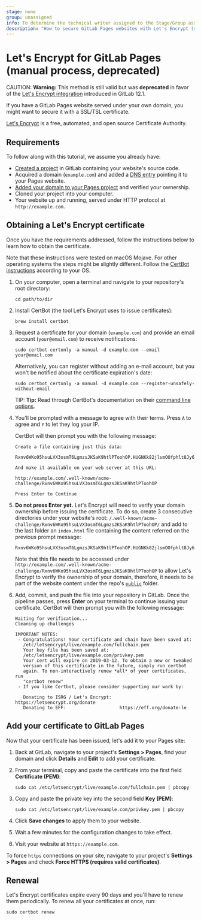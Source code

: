 ```yaml
---
stage: none
group: unassigned
info: To determine the technical writer assigned to the Stage/Group associated with this page, see https://about.gitlab.com/handbook/engineering/ux/technical-writing/#designated-technical-writers
description: "How to secure GitLab Pages websites with Let's Encrypt (manual process, deprecated)."
---
```


# Let's Encrypt for GitLab Pages (manual process, deprecated)

CAUTION: **Warning:**
This method is still valid but was **deprecated** in favor of the
[Let's Encrypt integration](custom_domains_ssl_tls_certification/lets_encrypt_integration.md)
introduced in GitLab 12.1.

If you have a GitLab Pages website served under your own domain,
you might want to secure it with a SSL/TSL certificate.

[Let's Encrypt](https://letsencrypt.org) is a free, automated, and
open source Certificate Authority.

## Requirements

To follow along with this tutorial, we assume you already have:

- [Created a project](index.md#getting-started) in GitLab
  containing your website's source code.
- Acquired a domain (`example.com`) and added a [DNS entry](custom_domains_ssl_tls_certification/index.md#set-up-pages-with-a-custom-domain)
  pointing it to your Pages website.
- [Added your domain to your Pages project](custom_domains_ssl_tls_certification/index.md#steps)
  and verified your ownership.
- Cloned your project into your computer.
- Your website up and running, served under HTTP protocol at `http://example.com`.

## Obtaining a Let's Encrypt certificate

Once you have the requirements addressed, follow the instructions
below to learn how to obtain the certificate.

Note that these instructions were tested on macOS Mojave. For other operating systems the steps
might be slightly different. Follow the
[CertBot instructions](https://certbot.eff.org/) according to your OS.

1. On your computer, open a terminal and navigate to your repository's
   root directory:

   ```shell
   cd path/to/dir
   ```

1. Install CertBot (the tool Let's Encrypt uses to issue certificates):

   ```shell
   brew install certbot
   ```

1. Request a certificate for your domain (`example.com`) and
   provide an email account (`your@email.com`) to receive notifications:

   ```shell
   sudo certbot certonly -a manual -d example.com --email your@email.com
   ```

   Alternatively, you can register without adding an e-mail account,
   but you won't be notified about the certificate expiration's date:

   ```shell
   sudo certbot certonly -a manual -d example.com --register-unsafely-without-email
   ```

   TIP: **Tip:**
   Read through CertBot's documentation on their
   [command line options](https://certbot.eff.org/docs/using.html#certbot-command-line-options).

1. You'll be prompted with a message to agree with their terms.
   Press `A` to agree and `Y` to let they log your IP.

   CertBot will then prompt you with the following message:

   ```shell
   Create a file containing just this data:

   Rxnv6WKo95hsuLVX3osmT6LgmzsJKSaK9htlPToohOP.HUGNKk82jlsmOOfphlt8Jy69iuglsn095nxOMH9j3Yb

   And make it available on your web server at this URL:

   http://example.com/.well-known/acme-challenge/Rxnv6WKo95hsuLVX3osmT6LgmzsJKSaK9htlPToohOP

   Press Enter to Continue
   ```

1. **Do not press Enter yet.** Let's Encrypt will need to verify your
   domain ownership before issuing the certificate. To do so, create 3
   consecutive directories under your website's root:
   `/.well-known/acme-challenge/Rxnv6WKo95hsuLVX3osmT6LgmzsJKSaK9htlPToohOP/`
   and add to the last folder an `index.html` file containing the content
   referred on the previous prompt message:

   ```shell
   Rxnv6WKo95hsuLVX3osmT6LgmzsJKSaK9htlPToohOP.HUGNKk82jlsmOOfphlt8Jy69iuglsn095nxOMH9j3Yb
   ```

   Note that this file needs to be accessed under
   `http://example.com/.well-known/acme-challenge/Rxnv6WKo95hsuLVX3osmT6LgmzsJKSaK9htlPToohOP`
   to allow Let's Encrypt to verify the ownership of your domain,
   therefore, it needs to be part of the website content under the
   repo's [`public`](index.md#how-it-works) folder.

1. Add, commit, and push the file into your repository in GitLab. Once the pipeline
   passes, press **Enter** on your terminal to continue issuing your
   certificate. CertBot will then prompt you with the following message:

   ```shell
   Waiting for verification...
   Cleaning up challenges

   IMPORTANT NOTES:
    - Congratulations! Your certificate and chain have been saved at:
      /etc/letsencrypt/live/example.com/fullchain.pem
      Your key file has been saved at:
      /etc/letsencrypt/live/example.com/privkey.pem
      Your cert will expire on 2019-03-12. To obtain a new or tweaked
      version of this certificate in the future, simply run certbot
      again. To non-interactively renew *all* of your certificates, run
      "certbot renew"
    - If you like Certbot, please consider supporting our work by:

      Donating to ISRG / Let's Encrypt:   https://letsencrypt.org/donate
      Donating to EFF:                    https://eff.org/donate-le
   ```

## Add your certificate to GitLab Pages

Now that your certificate has been issued, let's add it to your Pages site:

1. Back at GitLab, navigate to your project's **Settings > Pages**,
   find your domain and click **Details** and **Edit** to add your certificate.
1. From your terminal, copy and paste the certificate into the first field
   **Certificate (PEM)**:

   ```shell
   sudo cat /etc/letsencrypt/live/example.com/fullchain.pem | pbcopy
   ```

1. Copy and paste the private key into the second field **Key (PEM)**:

   ```shell
   sudo cat /etc/letsencrypt/live/example.com/privkey.pem | pbcopy
   ```

1. Click **Save changes** to apply them to your website.
1. Wait a few minutes for the configuration changes to take effect.
1. Visit your website at `https://example.com`.

To force `https` connections on your site, navigate to your
project's **Settings > Pages** and check **Force HTTPS (requires
valid certificates)**.

## Renewal

Let's Encrypt certificates expire every 90 days and you'll have to
renew them periodically. To renew all your certificates at once, run:

```shell
sudo certbot renew
```
